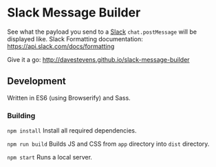 # Slack Message Builder

See what the payload you send to a [Slack](https://slack.com) `chat.postMessage` will be displayed like.
Slack Formatting documentation: https://api.slack.com/docs/formatting

Give it a go:
http://davestevens.github.io/slack-message-builder

## Development

Written in ES6 (using Browserify) and Sass.

### Building

```npm install```
Install all required dependencies.

```npm run build```
Builds JS and CSS from `app` directory into `dist` directory.

```npm start```
Runs a local server.